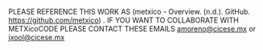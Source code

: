PLEASE REFERENCE THIS WORK AS (metxico - Overview. (n.d.). GitHub. https://github.com/metxico) . 
IF YOU WANT TO COLLABORATE WITH METXicoCODE PLEASE CONTACT THESE EMAILS amoreno@cicese.mx or jxool@cicese.mx   

